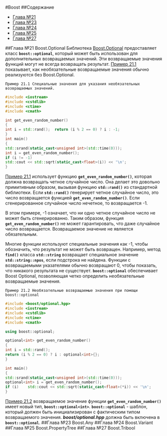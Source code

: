 #Boost 
##Содержание 
- [Глава №21](##Глава-№21-Boost.Optional)
- [Глава №23](##Глава-№23-Boost.Any)
- [Глава №24](##Глава-№24-Boost.Variant)
- [Глава №25](##Глава-№25-Boost.PropertyTree)
- [Глава №27](##Глава-№27-Boost.Tribool)


##Глава №21 Boost.Optional
Библиотека [Boost.Optional](http://www.boost.org/doc/libs/1_62_0/libs/optional/doc/html/index.html)  предоставляет класc **`boost::optional`**, который может быть использован для дополнительных возвращаемых значений. Эти возвращаемые значения функций могут не всегда возвращать результат. [Пример 21.1](#example211) показывает, как необязательные возвращаемые значения обычно реализуются без Boost.Optional. 

<a name="example211"></a>
`Пример 21.1 Специальные значения для указания необязательных возвращаемых значений.`
```c++
#include <iostream> 
#include <cstdlib> 
#include <ctime> 
#include <cmath> 

int get_even_random_number() 
{  
int i = std::rand();  return (i % 2 == 0) ? i : -1; 
} 
int main() 
{  
std::srand(static_cast<unsigned int>(std::time(0)));  
int i = get_even_random_number();  
if (i != -1)    
std::cout << std::sqrt(static_cast<float>(i)) << '\n'; 
}
```
[Пример 21.1](#example211) использует функцию **`get_even_random_number()`**, которая должна возвращать четное случайное число. Она делает это довольно примитивным образом, вызывая функцию **`std::rand()`** из стандартной библиотеки. Если **`std::rand()`** генерирует четное случайное число, это число возвращается функцией **`get_even_random_number()`**. Если сгенерированное случайное число нечетное, то возвращается -1.

В этом примере, -1 означает, что ни одно четное случайное число не может быть сгенерированно. Таким образом, функция **`get_even_random_number()`** не может гарантировать, что даже случайное число возвращается. Возвращаемое значение не является обязательным. 

Многие функции используют специальные значения как -1, чтобы обозначить, что результат не может быть возвращен. Например, метод **`find()`** класса **`std::string`** возвращает специальное значение **`std::string::npos`**, если подстрока не найдена. Функции с возвращаемыми указателями обычно возвращают 0, чтобы показать, что никакого результата не существует. 
**`boost::optional`** обеспечивает Boost Optional, позволяющая четко определить необязательные возвращаемые значения. 

<a name="example212"></a>
`Пример 21.2 Необязательные возвращаемые значения при помощи boost::optional`
```c++
#include <boost/optional.hpp> 
#include <iostream>
#include <cstdlib> 
#include <ctime> 
#include <cmath> 

using boost::optional; 

optional<int> get_even_random_number() 
{  
int i = std::rand();  
return (i % 2 == 0) ? i : optional<int>{}; 
} 

int main() 
{  
std::srand(static_cast<unsigned int>(std::time(0)));  
optional<int> i = get_even_random_number();  
if (i)    std::cout << std::sqrt(static_cast<float>(*i)) << '\n'; 
}
```

[Пример 21.2](#example212) возвращаемое значение функции **`get_even_random_number()`** имеет новый тип, **`boost::optional<int>`**. **`boost::optional`** -  шаблон, который должен быть инициализирован с фактическим типом возвращаемого значения. ***boost/optional.hpp*** должна быть включена в **`boost::optional`**.
##Глава №23 Boost.Any
##Глава №24 Boost.Variant
##Глава №25 Boost.PropertyTree
##Глава №27 Boost.Tribool

